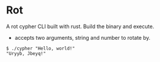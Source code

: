 # Rot

A rot cypher CLI built with rust. Build the binary and execute.

- accepts two arguments, string and number to rotate by.

```shell
$ ./cypher "Hello, world!"
"Uryyb, Jbeyq!"
```
